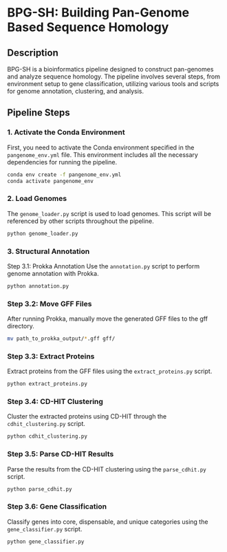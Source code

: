 # BPG-SH: Building Pan-Genome Based Sequence Homology

## Description

BPG-SH is a bioinformatics pipeline designed to construct pan-genomes and analyze sequence homology. The pipeline involves several steps, from environment setup to gene classification, utilizing various tools and scripts for genome annotation, clustering, and analysis.

## Pipeline Steps

### 1. Activate the Conda Environment

First, you need to activate the Conda environment specified in the `pangenome_env.yml` file. This environment includes all the necessary dependencies for running the pipeline.

```bash
conda env create -f pangenome_env.yml
conda activate pangenome_env
```

### 2. Load Genomes
The `genome_loader.py` script is used to load genomes. This script will be referenced by other scripts throughout the pipeline.

```bash
python genome_loader.py
```
### 3. Structural Annotation
Step 3.1: Prokka Annotation
Use the `annotation.py` script to perform genome annotation with Prokka.

```bash
python annotation.py
```
### Step 3.2: Move GFF Files
After running Prokka, manually move the generated GFF files to the gff directory.

```bash
mv path_to_prokka_output/*.gff gff/
```

### Step 3.3: Extract Proteins
Extract proteins from the GFF files using the `extract_proteins.py` script.

```bash
python extract_proteins.py
```
### Step 3.4: CD-HIT Clustering
Cluster the extracted proteins using CD-HIT through the `cdhit_clustering.py` script.

```bash
python cdhit_clustering.py
```
### Step 3.5: Parse CD-HIT Results
Parse the results from the CD-HIT clustering using the `parse_cdhit.py` script.

```bash
python parse_cdhit.py
```
### Step 3.6: Gene Classification
Classify genes into core, dispensable, and unique categories using the `gene_classifier.py` script.

```bash
python gene_classifier.py
```
